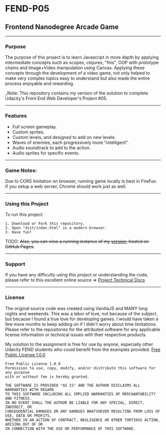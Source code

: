 

# FEND-P05

## Frontend Nanodegree Arcade Game

* * *

### Purpose

The purpose of this project is to learn Javascript in more depth by applying intermediate concepts such as scopes, clojures, "this", OOP with prototype chains and Image+Video manipulation using Canvas.  Applying these concepts through the development of a video game, not only helped to make very complex topics easy to understand but also made the entire process enjoyable and rewarding.

_Note: This repository contains my version of the solution to complete Udacity's Front End Web Developer's Project #05.

* * *

### Features

-   Full screen gameplay.
-   Custom sprites.
-   Custom levels, and designed to add on new levels.
-   Waves of enemies, each progressively more "intelligent".
-   Audio soundtrack to add to the action.
-   Audio sprites for specific events.


* * *

### Game Notes:

Due to CORS limitation on browser, running game locally is best in FireFox.  If you setup a web server, Chrome should work just as well.


* * *

### Using this Project

To run this project:

```english
1. Download or Fork this repository.
2. Open "dist/index.html" in a modern browser.
3. Have fun!
```

TODO: ~~Also, you can view a running instance of my [version](https://rlugojr.github.io/FEND-P05/), hosted on GitHub Pages.~~

* * *

### Support

If you have any difficulty using this project or understanding the code,
please refer to this excellent online source => [Project Technical Docs](https://www.udacity.com/course/front-end-web-developer-nanodegree--nd001)

* * *

### License

The original source code was created using VanillaJS and MANY long nights and weekends.   This was a labor of love, not because of the subject, but because I found a true love for developing games.  I would have taken a few more months to keep adding on if I didn't worry about time limitations.  Please refer to the repositories for the attributed software for any applicable license information or technical issues with their respective products.

My solution to the assignment is free for use by anyone, especially other Udacity FEND students who could benefit from the examples provided.
[Free Public License 1.0.0](https://opensource.org/licenses/FPL-1.0.0)

```english
Free Public License 1.0.0
Permission to use, copy, modify, and/or distribute this software for any purpose
with or without fee is hereby granted.

THE SOFTWARE IS PROVIDED "AS IS" AND THE AUTHOR DISCLAIMS ALL WARRANTIES WITH REGARD
TO THIS SOFTWARE INCLUDING ALL IMPLIED WARRANTIES OF MERCHANTABILITY AND FITNESS.
IN NO EVENT SHALL THE AUTHOR BE LIABLE FOR ANY SPECIAL, DIRECT, INDIRECT, OR
CONSEQUENTIAL DAMAGES OR ANY DAMAGES WHATSOEVER RESULTING FROM LOSS OF USE, DATA OR PROFITS,
WHETHER IN AN ACTION OF CONTRACT, NEGLIGENCE OR OTHER TORTIOUS ACTION, ARISING OUT OF OR
IN CONNECTION WITH THE USE OR PERFORMANCE OF THIS SOFTWARE.
```
